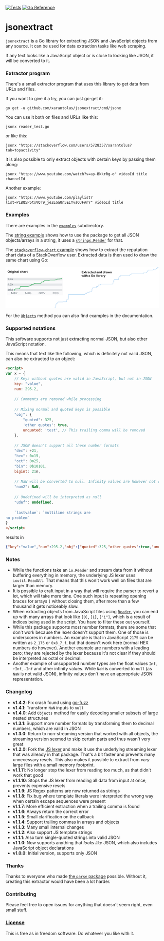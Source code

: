 [![Tests](https://github.com/xarantolus/jsonextract/workflows/Tests/badge.svg)](https://github.com/xarantolus/jsonextract/actions?query=workflow%3ATests) [![Go Reference](https://pkg.go.dev/badge/github.com/xarantolus/jsonextract.svg)](https://pkg.go.dev/github.com/xarantolus/jsonextract)
# jsonextract
`jsonextract` is a Go library for extracting JSON and JavaScript objects from any source. It can be used for data extraction tasks like web scraping.

If any text looks like a JavaScript object or is close to looking like JSON, it will be converted to it.

### Extractor program
There's a small extractor program that uses this library to get data from URLs and files.

If you want to give it a try, you can just go-get it:

    go get -u github.com/xarantolus/jsonextract/cmd/jsonx

You can use it both on files and URLs like this:

    jsonx reader_test.go

or like this:

    jsonx "https://stackoverflow.com/users/5728357/xarantolus?tab=topactivity"

It is also possible to only extract objects with certain keys by passing them along:

	jsonx "https://www.youtube.com/watch?v=ap-BkkrRg-o" videoId title channelId

Another example:

	jsonx "https://www.youtube.com/playlist?list=PLBQ5P5txVQr9_jeZLGa0n5EIYvsOJFAnY" videoId title

### Examples
There are examples in the [`examples`](examples/) subdirectory.

The [string example](examples/string/main.go) shows how to use the package to get all JSON objects/arrays in a string, it uses a [`strings.Reader`](https://pkg.go.dev/strings#NewReader) for that.

The [`stackoverflow-chart` example](examples/stackoverflow-chart/main.go) shows how to extract the reputation chart data of a StackOverflow user. Extracted data is then used to draw the same chart using Go:

![Comparing chart from StackOverflow and the scraped and drawn result](.github/img/comparison-stackoverflow.png?raw=true)

For the [`Objects`](https://pkg.go.dev/github.com/xarantolus/jsonextract#Objects) method you can also find examples in the documentation.

### Supported notations
This software supports not just extracting normal JSON, but also other JavaScript notation.

This means that text like the following, which is definitely not valid JSON, can also be extracted to an object:

```html
<script>
var x = {
	// Keys without quotes are valid in JavaScript, but not in JSON
	key: "value",
	num: 295.2,

	// Comments are removed while processing

	// Mixing normal and quoted keys is possible
	"obj": {
		"quoted": 325,
		'other quotes': true,
		unquoted: 'test', // This trailing comma will be removed
	},

	// JSON doesn't support all these number formats
	"dec": +21,
	"hex": 0x15,
	"oct": 0o25,
	"bin": 0b10101,
	bigint: 21n,

	// NaN will be converted to null. Infinity values are however not supported
	"num2": NaN,

	// Undefined will be interpreted as null
	"udef": undefined,

	`lastvalue`: `multiline strings are
no problem`
}
</script>
```

results in

```json
{"key":"value","num":295.2,"obj":{"quoted":325,"other quotes":true,"unquoted":"test"},"dec":21,"hex":21,"oct":21,"bin":21,"bigint":21,"num2":null,"udef":null,"lastvalue":"multiline strings are\nno problem"}
```


### Notes
* While the functions take an `io.Reader` and stream data from it without buffering everything in memory, the underlying JS lexer uses `ioutil.ReadAll`. That means that this won't work well on files that are larger than memory.
* It is possible to craft input in a way that will require the parser to revert a lot, which will take more time. One such input is repeating opening braces for arrays `[` without closing them, after more than a few thousand it gets noticeably slow.
* When extracting objects from JavaScript files using [`Reader`](https://pkg.go.dev/github.com/xarantolus/jsonextract#Reader), you can end up with many arrays that look like `[0]`, `[1]`, `["i"]`, which is a result of indices being used in the script. You have to filter these out yourself.
* While this package supports most number formats, there are some that don't work because the lexer doesn't support them. One of those is underscores in numbers. An example is that in JavaScript `2175` can be written as `2_175` or `0x8_7_f`, but that doesn't work here (normal HEX numbers do however). Another example are numbers with a leading zero; they are rejected by the lexer because it's not clear if they should be interpreted as octal or decimal.
* Another example of unsupported number types are the float values `Inf`, `+Inf`, `-Inf` and other infinity values. While `NaN` is converted to `null` (as `NaN` is not valid JSON), infinity values don't have an appropriate JSON representation.

### Changelog
* **v1.4.2**: Fix crash found using [go-fuzz](https://github.com/dvyukov/go-fuzz)
* **v1.4.1**: Transform `NaN` inputs to `null`
* **v1.4.0**: Add [`Objects`](https://pkg.go.dev/github.com/xarantolus/jsonextract#Objects) method for easily decoding smaller subsets of large nested structures
* **v1.3.1**: Support more number formats by transforming them to decimal numbers, which are valid in JSON
* **v1.3.0**: Return to non-streaming version that worked with all objects, the streaming version seemed to skip certain parts and thus wasn't very great
* **v1.2.0**: Fork the [JS lexer](https://github.com/tdewolff/parse) and make it use the underlying streaming lexer that was already in that package. That's a bit faster and prevents many unnecessary resets. This also makes it possible to extract from *very* large files with a small memory footprint.
* **v1.1.11**: No longer stop the lexer from reading too much, as that didn't work that good
* **v1.1.10**: Stops the JS lexer from reading all data from input at once, prevents expensive resets
* **v1.1.9**: JS Regex patterns are now returned as strings
* **v1.1.8**: Fix bug where template literals were interpreted the wrong way when certain escape sequences were present
* **v1.1.7**: More efficient extraction when a trailing comma is found
* **v1.1.6**: Always return the correct error
* **v1.1.5**: Small clarification on the callback
* **v1.1.4**: Support trailing commas in arrays and objects
* **v1.1.3**: Many small internal changes
* **v1.1.2**: Also support JS template strings
* **v1.1.1**: Also turn single-quoted strings into valid JSON
* **v1.1.0**: Now supports anything that *looks like* JSON, which also includes JavaScript object declarations
* **v1.0.0**: Initial version, supports only JSON

### Thanks
Thanks to everyone who made [the `parse` package](https://github.com/tdewolff/parse) possible. Without it, creating this extractor would have been a lot harder.

### Contributing
Please feel free to open issues for anything that doesn't seem right, even small stuff. 

### [License](LICENSE)
This is free as in freedom software. Do whatever you like with it.
